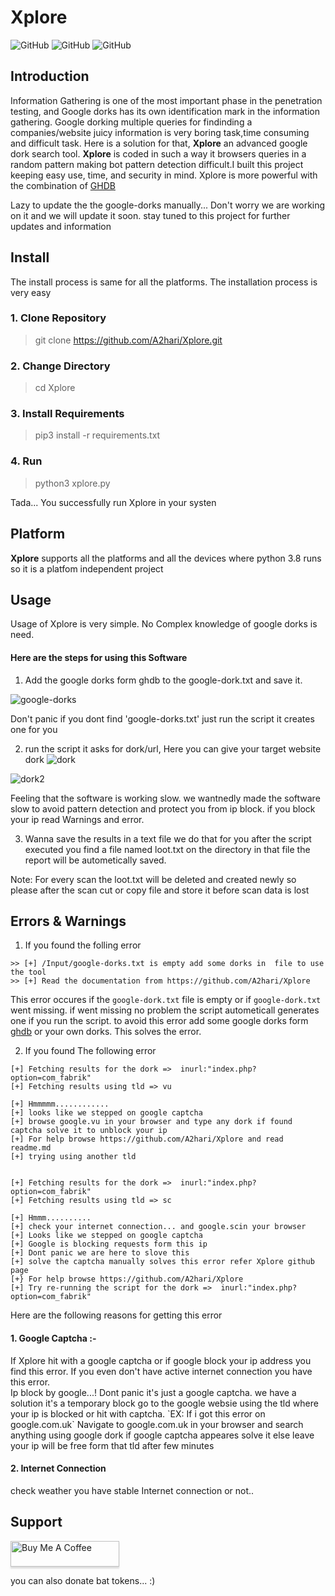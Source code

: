 # Xplore
![GitHub](https://img.shields.io/badge/Version-1.2-blue)
![GitHub](https://img.shields.io/badge/Platform-Unix%20%7C%20Linux-brightgreen)
![GitHub](https://img.shields.io/badge/Python-3.7%20%7C%203.8%20%7C%203.8%2B-orange)

## Introduction
Information Gathering is one of the most important phase in the penetration testing, and Google dorks has its own identification mark in the information gathering. Google dorking multiple queries for findinding a companies/website juicy information is very boring task,time consuming and difficult task. Here is a solution for that, **Xplore** an advanced google dork search tool. **Xplore** is coded in such a way it browsers queries in a random pattern making bot pattern detection difficult.I built this project keeping easy use, time, and security in mind. Xplore is more powerful with the combination of [GHDB](https://www.exploit-db.com/google-hacking-database)

Lazy to update the the google-dorks manually... Don't worry we are working on it and we will update it soon. stay tuned to this project for further updates and information 
## Install

The install process is same for all the platforms. The installation process is very easy 

<h3>1. Clone Repository</h3>

> git clone https://github.com/A2hari/Xplore.git

<h3>2. Change Directory</h3>

> cd Xplore

<h3>3. Install Requirements </h3>

> pip3 install -r requirements.txt

<h3>4. Run </h3>

> python3 xplore.py

Tada... You successfully run Xplore in your systen

## Platform
**Xplore** supports all the platforms and all the devices where python 3.8 runs so it is a platfom independent project

## Usage
Usage of Xplore is very simple. No Complex knowledge of google dorks is need. 
<h4> Here are the steps for using this Software</h4>

1. Add the google dorks form ghdb to the google-dork.txt and save it.

![google-dorks](https://user-images.githubusercontent.com/40531762/82412148-bc19d880-9a90-11ea-926c-de53327357f8.png)

Don't panic if you dont find 'google-dorks.txt' just run the script it creates one for you

2. run the script it asks for dork/url, Here you can give your target website dork 
![dork](https://user-images.githubusercontent.com/40531762/82413423-eec4d080-9a92-11ea-876d-2b48f483fb2b.png)

![dork2](https://user-images.githubusercontent.com/40531762/82413476-09974500-9a93-11ea-8d68-3c886e79474a.png)

Feeling that the software is working slow. we wantnedly made the software slow to avoid pattern detection and protect you from ip block. if you block your ip read Warnings and error.

3. Wanna save the results in a text file we do that for you after the script executed you find a file named loot.txt on the directory in that file the report will be autometically saved.

Note: For every scan the loot.txt will be deleted and created newly so please after the scan cut or copy file and store it before scan data is lost

## Errors & Warnings
1. If you found the folling error
```
>> [+] /Input/google-dorks.txt is empty add some dorks in  file to use the tool
>> [+] Read the documentation from https://github.com/A2hari/Xplore 
```
This error occures if the `google-dork.txt` file  is empty or if `google-dork.txt` went missing. if went missing no problem the script autometicall generates one if you run the script. to avoid this error add some google dorks form [ghdb](https://www.exploit-db.com/google-hacking-database) or your own dorks. This solves the error.

2. If you found The following error
```
[+] Fetching results for the dork =>  inurl:"index.php?option=com_fabrik"
[+] Fetching results using tld => vu

[+] Hmmmmm............
[+] looks like we stepped on google captcha
[+] browse google.vu in your browser and type any dork if found captcha solve it to unblock your ip 
[+] For help browse https://github.com/A2hari/Xplore and read readme.md
[+] trying using another tld

 
[+] Fetching results for the dork =>  inurl:"index.php?option=com_fabrik"
[+] Fetching results using tld => sc

[+] Hmmm.......... 
[+] check your internet connection... and google.scin your browser
[+] Looks like we stepped on google captcha
[+] Google is blocking requests form this ip 
[+] Dont panic we are here to slove this
[+] solve the captcha manually solves this error refer Xplore github page
[+} For help browse https://github.com/A2hari/Xplore
[+] Try re-running the script for the dork =>  inurl:"index.php?option=com_fabrik"

```
Here are the following reasons for getting this error

<h4>1. Google Captcha :-</h4>
If Xplore hit with a google captcha or if google block your ip address you find this error. If you even don't have active internet connection you have this error. 
<br>
Ip block by google...! Dont panic it's just a google captcha. we have a solution it's a temporary block go to the google websie using the tld where your ip is blocked or hit with captcha. 
 `EX: If i got this error on google.com.uk` Navigate to google.com.uk in your browser and search anything using google dork
 if google captcha appeares solve it else leave your ip will be free form that tld after few minutes
 <h4>2. Internet Connection</h4>
 check weather you have stable Internet connection or not..

## Support
 
<a href="https://www.buymeacoffee.com/hari" target="_blank"><img src="https://www.buymeacoffee.com/assets/img/custom_images/orange_img.png" alt="Buy Me A Coffee" style="height: 41px !important;width: 174px !important;box-shadow: 0px 3px 2px 0px rgba(190, 190, 190, 0.5) !important;-webkit-box-shadow: 0px 3px 2px 0px rgba(190, 190, 190, 0.5) !important;" ></a>


you can also donate bat tokens... :)
